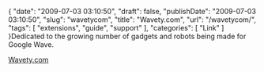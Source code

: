 {
    "date": "2009-07-03 03:10:50",
    "draft": false,
    "publishDate": "2009-07-03 03:10:50",
    "slug": "wavetycom",
    "title": "Wavety.com",
    "url": "\/wavetycom\/",
    "tags": [
        "extensions",
        "guide",
        "support"
    ],
    "categories": [
        "Link"
    ]
}Dedicated to the growing number of gadgets and robots being made for
Google Wave.

[Wavety.com](http://wavety.com/)